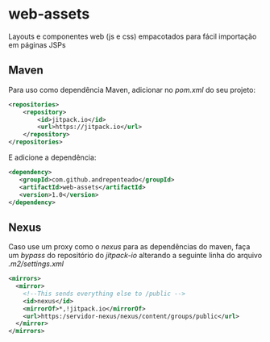 # web-assets
Layouts e componentes web (js e css) empacotados para fácil importação em páginas JSPs

## Maven
Para uso como dependência Maven, adicionar no *pom.xml* do seu projeto:

```xml
<repositories>
    <repository>
        <id>jitpack.io</id>
        <url>https://jitpack.io</url>
    </repository>
</repositories>
```

E adicione a dependência:

```xml
<dependency>
   <groupId>com.github.andrepenteado</groupId>
   <artifactId>web-assets</artifactId>
   <version>1.0</version>
</dependency>
```

## Nexus
Caso use um proxy como o *nexus* para as dependências do maven, faça um *bypass* do repositório do *jitpack-io* alterando a seguinte linha do arquivo *.m2/settings.xml*

```xml
<mirrors>
  <mirror>
    <!--This sends everything else to /public -->
    <id>nexus</id>
    <mirrorOf>*,!jitpack.io</mirrorOf>
    <url>https:/servidor-nexus/nexus/content/groups/public</url>
  </mirror>
</mirrors>

```
